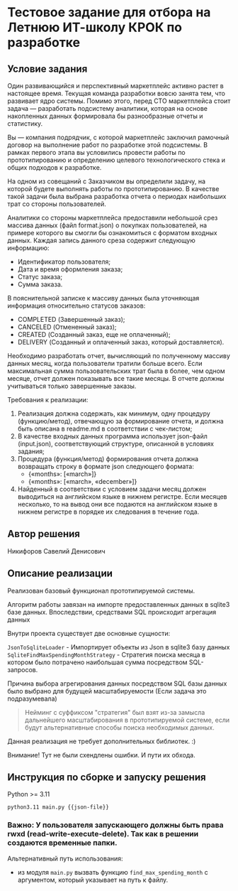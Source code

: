 # Тестовое задание для отбора на Летнюю ИТ-школу КРОК по разработке

## Условие задания
Один развивающийся и перспективный маркетплейс активно растет в настоящее время. Текущая команда разработки вовсю занята тем, что развивает ядро системы. Помимо этого, перед CTO маркетплейса стоит задача — разработать подсистему аналитики, которая на основе накопленных данных формировала бы разнообразные отчеты и статистику.

Вы — компания подрядчик, с которой маркетплейс заключил рамочный договор на выполнение работ по разработке этой подсистемы. В рамках первого этапа вы условились провести работы по прототипированию и определению целевого технологического стека и общих подходов к разработке.

На одном из совещаний с Заказчиком вы определили задачу, на которой будете выполнять работы по прототипированию. В качестве такой задачи была выбрана разработка отчета о периодах наибольших трат со стороны пользователей.

Аналитики со стороны маркетплейса предоставили небольшой срез массива данных (файл format.json) о покупках пользователей, на примере которого вы смогли бы ознакомиться с форматом входных данных. Каждая запись данного среза содержит следующую информацию:
- Идентификатор пользователя;
- Дата и время оформления заказа;
- Статус заказа;
- Сумма заказа.

В пояснительной записке к массиву данных была уточняющая информация относительно статусов заказов:
- COMPLETED (Завершенный заказ);
- CANCELED (Отмененный заказ);
- CREATED (Созданный заказ, еще не оплаченный);
- DELIVERY (Созданный и оплаченный заказ, который доставляется).

Необходимо разработать отчет, вычисляющий по полученному массиву данных месяц, когда пользователи тратили больше всего. Если максимальная сумма пользовательских трат была в более, чем одном месяце, отчет должен показывать все такие месяцы. В отчете должны учитываться только завершенные заказы.

Требования к реализации:
1. Реализация должна содержать, как минимум, одну процедуру (функцию/метод), отвечающую за формирование отчета, и должна быть описана в readme.md в соответствии с чек-листом;
2. В качестве входных данных программа использует json-файл (input.json), соответствующий структуре, описанной в условиях задания;
3. Процедура (функция/метод) формирования отчета должна возвращать строку в формате json следующего формата:
   - {«months»: [«march»]} 
   - {«months»: [«march», «december»]}
4. Найденный в соответствии с условием задачи месяц должен выводиться на английском языке в нижнем регистре. Если месяцев несколько, то на вывод они все подаются на английском языке в нижнем регистре в порядке их следования в течение года.

## Автор решения
Никифоров Савелий Денисович
## Описание реализации
Реализован базовый функционал прототипируемой системы.

Алгоритм работы завязан на импорте предоставленных данных в sqlite3 базе данных.
Впоследствии, средствами SQL происходит агрегация данных

Внутри проекта существует две основные сущности:

`JsonToSqliteLoader` - Импортирует объекты из Json в sqlite3 базу данных
`SqliteFindMaxSpendingMonthStrategy` - Стратегия поиска месяца в котором было потрачено наибольшая сумма посредством SQL-запросов.

Причина выбора агрегирования данных посредством SQL базы данных было выбрано для будущей масштабируемости (Если задача это подразумевала) 

> Нейминг с суффиксом "стратегия" был взят из-за замысла дальнейшего масштабирования в прототипируемой системе, если будут альтернативные способы поиска необходимых данных.

Данная реализация не требует дополнительных библиотек. :) 

Внимание! Тут не были схендлены ошибки. И пути их обхода.

## Инструкция по сборке и запуску решения

Python >= 3.11

```commandline
python3.11 main.py {{json-file}}
```

### Важно: У пользователя запускающего должны быть права rwxd (read-write-execute-delete). Так как в решении создаются временные папки. 

Альтернативный путь использования:

- из модуля `main.py` вызвать функцию `find_max_spending_month` с аргументом, который указывает на путь к файлу.